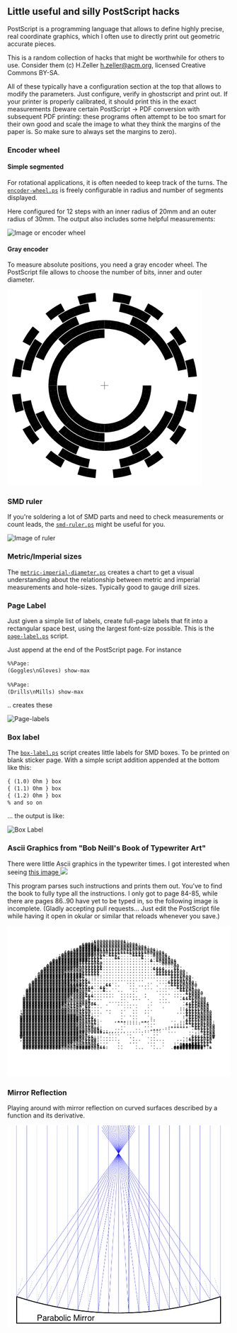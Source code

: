 Little useful and silly PostScript hacks
----------------------------------------

PostScript is a programming language that allows to define highly precise, real
coordinate graphics, which I often use to directly print out geometric
accurate pieces.

This is a random collection of hacks that might be worthwhile
for others to use. Consider them (c) H.Zeller <h.zeller@acm.org>,
licensed Creative Commons BY-SA.

All of these typically have a configuration section at the top that allows
to modify the parameters. Just configure, verify in ghostscript and print
out. If your printer is properly calibrated, it should print this in the
exact measurements (beware certain PostScript -> PDF conversion with subsequent
PDF printing: these programs often attempt to be too smart for their own good
and scale the image to what they think the margins of the paper is. So make sure
to always set the margins to zero).

### Encoder wheel

#### Simple segmented
For rotational applications, it is often needed to keep track of the
turns. The [`encoder-wheel.ps`](./encoder-wheel.ps) is freely configurable in
radius and number of segments displayed.

Here configured for 12 steps with an inner radius of 20mm and an outer radius
of 30mm. The output also includes some helpful measurements:

![Image or encoder wheel][wheel-img]

#### Gray encoder

To measure absolute positions, you need a gray encoder wheel. The PostScript
file allows to choose the number of bits, inner and outer diameter.

![Gray encoder](./img/gray-wheel.png)

### SMD ruler
If you're soldering a lot of SMD parts and need to check measurements or
count leads, the [`smd-ruler.ps`](./smd-ruler.ps) might be useful for you.

![Image of ruler][ruler-img]

### Metric/Imperial sizes
The [`metric-imperial-diameter.ps`](./metric-imperial-diameter.ps) creates
a chart to get a visual understanding about the relationship between metric
and imperial measurements and hole-sizes. Typically good to gauge drill sizes.

### Page Label
Just given a simple list of labels, create full-page labels that fit into
a rectangular space best, using the largest font-size possible. This is the
[`page-label.ps`](./page-label.ps) script.

Just append at the end of the PostScript page. For instance

```
%%Page:
(Goggles\nGloves) show-max

%%Page:
(Drills\nMills) show-max
```

.. creates these

![Page-labels][page-label]

### Box label
The [`box-label.ps`](./box-label.ps) script creates little labels for SMD boxes.
To be printed on blank sticker page. With a simple script addition appended
at the bottom like this:

```
{ (1.0) Ohm } box
{ (1.1) Ohm } box
{ (1.2) Ohm } box
% and so on
```

... the output is like:

![Box Label][box-label-img]

### Ascii Graphics from "Bob Neill's Book of Typewriter Art"

There were little Ascii graphics in the typewriter times. I got interested
when seeing
<a href="https://pbs.twimg.com/media/DrgVJYfXQAAgZ2f.jpg">this image
<img src="https://pbs.twimg.com/media/DrgVJYfXQAAgZ2f.jpg" width="128"></a>

This program parses such instructions and prints them out.
You've to find the book to fully type all the instructions. I only got to
page 84-85, while there are pages 86..90 have yet to be typed in, so the
following image is incomplete.
(Gladly accepting pull requests... Just edit the PostScript file while
having it open in okular or similar that reloads whenever you save.)

![ASCII graphics][ascii-graphics]

### Mirror Reflection

Playing around with mirror reflection on curved surfaces described by a function and
its derivative.

![Parabolid reflection][mirror-reflection]

[box-label-img]: ./img/box-label.png
[wheel-img]: ./img/wheel-picture.png
[ruler-img]: ./img/smd-ruler.jpg
[page-label]: ./img/page-label.png
[ascii-graphics]: ./img/ascii-graphics.png
[mirror-reflection]: ./img/mirror-reflection.png
